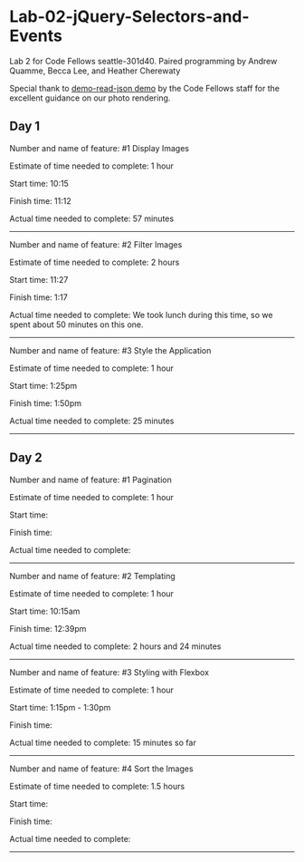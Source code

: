 # Lab-02-jQuery-Selectors-and-Events
Lab 2 for Code Fellows seattle-301d40. Paired programming by Andrew Quamme, Becca Lee, and Heather Cherewaty

Special thank to [demo-read-json demo](https://github.com/beccalee123/seattle-301d40/tree/master/02-jquery-selectors-events/demo-read-json) by the Code Fellows staff for the excellent guidance on our photo rendering.  


## Day 1

Number and name of feature: #1 Display Images

Estimate of time needed to complete: 1 hour

Start time: 10:15

Finish time: 11:12

Actual time needed to complete: 57 minutes

-----------

Number and name of feature: #2 Filter Images

Estimate of time needed to complete: 2 hours

Start time: 11:27

Finish time: 1:17

Actual time needed to complete: We took lunch during this time, so we spent about 50 minutes on this one.

-----------

Number and name of feature: #3 Style the Application

Estimate of time needed to complete: 1 hour

Start time: 1:25pm

Finish time: 1:50pm

Actual time needed to complete: 25 minutes

-----------
## Day 2

Number and name of feature: #1 Pagination

Estimate of time needed to complete: 1 hour

Start time: 

Finish time: 

Actual time needed to complete: 

-----------

Number and name of feature: #2 Templating

Estimate of time needed to complete: 1 hour

Start time: 10:15am

Finish time: 12:39pm

Actual time needed to complete: 2 hours and 24 minutes

-----------

Number and name of feature: #3 Styling with Flexbox

Estimate of time needed to complete: 1 hour

Start time: 1:15pm - 1:30pm

Finish time: 

Actual time needed to complete: 15 minutes so far 

-----------

Number and name of feature: #4 Sort the Images

Estimate of time needed to complete: 1.5 hours

Start time: 

Finish time: 

Actual time needed to complete: 

-----------